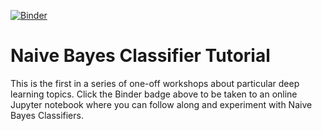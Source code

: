 [![Binder](https://mybinder.org/badge_logo.svg)](https://mybinder.org/v2/gh/delug/Naive-Bayes-Tutorial/main)

# Naive Bayes Classifier Tutorial

This is the first in a series of one-off workshops about particular deep learning topics. Click the Binder badge above to be taken to an online Jupyter notebook where you can follow along and experiment with Naive Bayes Classifiers.
